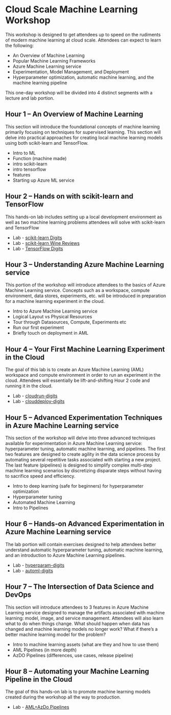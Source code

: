 # Cloud Scale Machine Learning Workshop

This workshop is designed to get attendees up to speed on the rudiments of modern machine learning at cloud scale. 
Attendees can expect to learn the following:

- An Overview of Machine Learning
- Popular Machine Learning Frameworks
- Azure Machine Learning service
- Experimentation, Model Management, and Deployment
- Hyperparameter optimization, automatic machine learning, and the machine learning pipeline

This one-day workshop will be divided into 4 distinct segments with a lecture and lab portion. 

## Hour 1 – An Overview of Machine Learning
This section will introduce the foundational concepts of machine learning primarily focusing on techniques for supervised learning. This section will delve into practical approaches for creating local machine learning models using both scikit-learn and TensorFlow.
- Intro to ML
- Function (machine made)
- intro scikit-learn
- intro tensorflow
- features
- Starting up Azure ML service

## Hour 2 – Hands on with scikit-learn and TensorFlow
This hands-on lab includes setting up a local development environment as well as two machine learning problems attendees will solve with scikit-learn and TensorFlow

- Lab - [scikit-learn Digits](https://github.com/cloudscaleml/scikit-digits)
- Lab - [scikit-learn Wine Reviews](https://github.com/cloudscaleml/scikit-nlp)
- Lab - [TensorFlow Digits](https://github.com/cloudscaleml/tfsimple-digits)

## Hour 3 – Understanding Azure Machine Learning service
This portion of the workshop will introduce attendees to the basics of Azure Machine Learning service. Concepts such as a workspace, compute environment, data stores, experiments, etc. will be introduced in preparation for a machine learning experiment in the cloud. 

- Intro to Azure Machine Learning service
- Logical Layout vs Physical Resources
- Tour through Datasources, Compute, Experiments etc
- Run our first experiment
- Briefly touch on deployment in AML

## Hour 4 – Your First Machine Learning Experiment in the Cloud
The goal of this lab is to create an Azure Machine Learning (AML) workspace and compute environment in order to run an experiment in the cloud. Attendees will essentially be lift-and-shifting Hour 2 code and running it in the cloud.

- Lab - [cloudrun-digits](https://github.com/cloudscaleml/cloudrun-digits)
- Lab - [clouddeploy-digits](https://github.com/cloudscaleml/clouddeploy-digits)

## Hour 5 – Advanced Experimentation Techniques in Azure Machine Learning service
This section of the workshop will delve into three advanced techniques available for experimentation in Azure Machine Learning service: hyperparameter tuning, automatic machine learning, and pipelines. The first two features are designed to create agility in the data science process by automating several repetitive tasks associated with starting a new project. The last feature (pipelines) is designed to simplify complex multi-step machine learning scenarios by discretizing disparate steps without having to sacrifice speed and efficiency.

- Intro to deep learning (safe for beginners) for hyperparameter optimization
- Hyperparameter tuning
- Automated Machine Learning
- Intro to Pipelines

## Hour 6 – Hands-on Advanced Experimentation in Azure Machine Learning service
The lab portion will contain exercises designed to help attendees better understand automatic hyperparameter tuning, automatic machine learning, and an introduction to Azure Machine Learning pipelines.

- Lab - [hyperparam-digits](https://github.com/cloudscaleml/hyperparams-digits)
- Lab - [automl-digits](https://github.com/cloudscaleml/automl-digits)


## Hour 7 – The Intersection of Data Science and DevOps
This section will introduce attendees to 3 features in Azure Machine Learning service designed to manage the artifacts associated with machine learning: model, image, and service management. Attendees will also learn what to do when things change. What should happen when data has changed and machine learning models no longer work? What if there’s a better machine learning model for the problem? 

- Intro to machine learning assets (what are they and how to use them)
- AML Pipelines (in more depth)
- AzDO Pipelines (differences, use cases, release pipeline)

## Hour 8 – Automating your Machine Learning Pipeline in the Cloud
The goal of this hands-on lab is to promote machine learning models created during the workshop all the way to production. 

- Lab - [AML+AzDo Pipelines](https://github.com/cloudscaleml/seer/blob/master/README.md)
